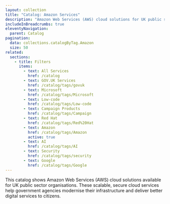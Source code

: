 ```yaml
---
layout: collection
title: "Catalog: Amazon Services"
description: "Amazon Web Services (AWS) cloud solutions for UK public sector organisations"
includeInBreadcrumbs: true
eleventyNavigation:
  parent: Catalog
pagination:
  data: collections.catalogByTag.Amazon
  size: 50
related:
  sections:
    - title: Filters
      items:
        - text: All Services
          href: /catalog
        - text: GOV.UK Services
          href: /catalog/tags/govuk
        - text: Microsoft
          href: /catalog/tags/Microsoft
        - text: Low-code
          href: /catalog/tags/Low-code
        - text: Campaign Products
          href: /catalog/tags/Campaign
        - text: Red Hat
          href: /catalog/tags/Red%20Hat
        - text: Amazon
          href: /catalog/tags/Amazon
          active: true
        - text: AI
          href: /catalog/tags/AI
        - text: Security
          href: /catalog/tags/security
        - text: Google
          href: /catalog/tags/Google
---
```


This catalog shows Amazon Web Services (AWS) cloud solutions available for UK public sector organisations. These scalable, secure cloud services help government agencies modernise their infrastructure and deliver better digital services to citizens.
